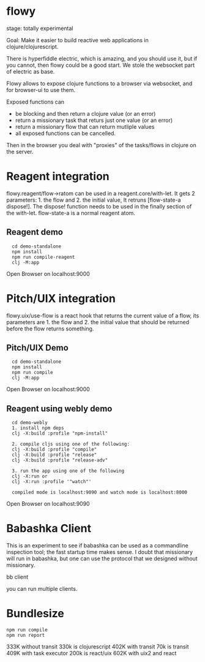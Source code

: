 # flowy

stage: totally experimental

Goal: Make it easier to build reactive web applications in clojure/clojurescript.

There is hyperfiddle electric, which is amazing, and you should use it,
but if you cannot, then flowy could be a good start. We stole the websocket part
of electric as base.

Flowy allows to expose clojure functions to a browser via websocket,
and for browser-ui to use them.

Exposed functions can
- be blocking and then return a clojure value (or an error)
- return a missionary task that returs just one value (or an error)
- return a missionary flow that can return mutliple values
- all exposed functions can be cancelled.

Then in the browser you deal with "proxies" of the tasks/flows in clojure
on the server.

# Reagent integration

flowy.reagent/flow->ratom can be used in a reagent.core/with-let. It
gets 2 parameters: 1. the flow and 2. the initial value, It retruns
[flow-state-a dispose!].  The dispose! function needs to be used in the 
finally section of the with-let. flow-state-a is a normal reagent atom.

## Reagent demo

```
  cd demo-standalone
  npm install
  npm run compile-reagent
  clj -M:app  
```  

Open Browser on localhost:9000

# Pitch/UIX integration

flowy.uix/use-flow is a react hook that returns the current value of a flow,
its parameters are 1. the flow and 2. the initial value that should be returned
before the flow returns something.

## Pitch/UIX Demo

```
  cd demo-standalone
  npm install
  npm run compile
  clj -M:app  
```  

 Open Browser on localhost:9000
 

## Reagent using webly demo

```
  cd demo-webly
  1. install npm deps
  clj -X:build :profile "npm-install"
  
  2. compile cljs using one of the following:
  clj -X:build :profile "compile"
  clj -X:build :profile "release"
  clj -X:build :profile "release-adv"

  3. run the app using one of the following
  clj -X:run or
  clj -X:run :profile '"watch"'
  
  compiled mode is localhost:9090 and watch mode is localhost:8000

```  
Open Browser on localhost:9090 

# Babashka Client

This is an experiment to see if babashka can be used as a commandline inspection tool;
the fast startup time makes sense. I doubt that missionary will run in babashka, but
one can use the protocol that we designed without missionary.

bb client

you can run multiple clients.


# Bundlesize

```  
npm run compile
npm run report

```  

333K without transit      330k is clojurescript
402K with transit          70k is transit
409K with task executor   200k is react/uix
602K with uix2 and react
